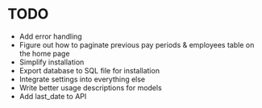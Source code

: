# TODO #
* Add error handling
* Figure out how to paginate previous pay periods & employees table on the home page
* Simplify installation
* Export database to SQL file for installation
* Integrate settings into everything else
* Write better usage descriptions for models
* Add last_date to API